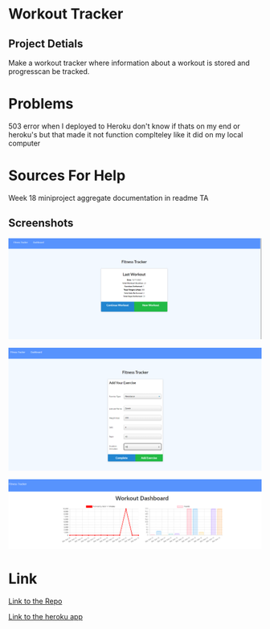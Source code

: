 # Workout Tracker

## Project Detials
Make a workout tracker where information about a workout is stored and progresscan be tracked.

# Problems
503 error when I deployed to Heroku don't know if thats on my end or heroku's but that made it not function complteley like it did on my local computer

# Sources For Help
Week 18 miniproject
aggregate documentation in readme 
TA

## Screenshots

![screenshot](./images/Homepage.PNG)

![screenshot2](./images/Exercise.PNG)

![screenshot3](./images/Graphs.PNG)


# Link
[Link to the Repo](https://github.com/BCole37/Workout-Tracker)

[Link to the heroku app](https://limitless-dusk-74294.herokuapp.com/)
